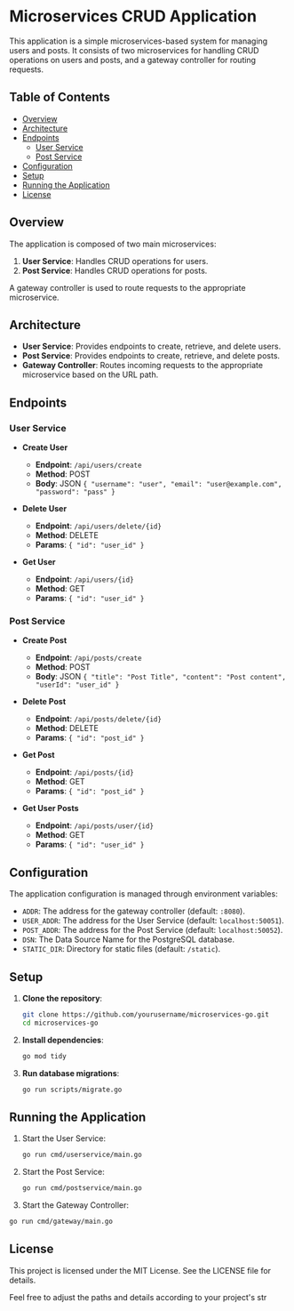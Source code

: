 # Microservices CRUD Application

This application is a simple microservices-based system for managing users and posts. It consists of two microservices for handling CRUD operations on users and posts, and a gateway controller for routing requests.

## Table of Contents

- [Overview](#overview)
- [Architecture](#architecture)
- [Endpoints](#endpoints)
    - [User Service](#user-service)
    - [Post Service](#post-service)
- [Configuration](#configuration)
- [Setup](#setup)
- [Running the Application](#running-the-application)
- [License](#license)

## Overview

The application is composed of two main microservices:
1. **User Service**: Handles CRUD operations for users.
2. **Post Service**: Handles CRUD operations for posts.

A gateway controller is used to route requests to the appropriate microservice.

## Architecture

- **User Service**: Provides endpoints to create, retrieve, and delete users.
- **Post Service**: Provides endpoints to create, retrieve, and delete posts.
- **Gateway Controller**: Routes incoming requests to the appropriate microservice based on the URL path.

## Endpoints

### User Service

- **Create User**
    - **Endpoint**: `/api/users/create`
    - **Method**: POST
    - **Body**: JSON `{ "username": "user", "email": "user@example.com", "password": "pass" }`

- **Delete User**
    - **Endpoint**: `/api/users/delete/{id}`
    - **Method**: DELETE
    - **Params**: `{ "id": "user_id" }`

- **Get User**
    - **Endpoint**: `/api/users/{id}`
    - **Method**: GET
    - **Params**: `{ "id": "user_id" }`

### Post Service

- **Create Post**
    - **Endpoint**: `/api/posts/create`
    - **Method**: POST
    - **Body**: JSON `{ "title": "Post Title", "content": "Post content", "userId": "user_id" }`

- **Delete Post**
    - **Endpoint**: `/api/posts/delete/{id}`
    - **Method**: DELETE
    - **Params**: `{ "id": "post_id" }`

- **Get Post**
    - **Endpoint**: `/api/posts/{id}`
    - **Method**: GET
    - **Params**: `{ "id": "post_id" }`

- **Get User Posts**
    - **Endpoint**: `/api/posts/user/{id}`
    - **Method**: GET
    - **Params**: `{ "id": "user_id" }`

## Configuration

The application configuration is managed through environment variables:

- `ADDR`: The address for the gateway controller (default: `:8080`).
- `USER_ADDR`: The address for the User Service (default: `localhost:50051`).
- `POST_ADDR`: The address for the Post Service (default: `localhost:50052`).
- `DSN`: The Data Source Name for the PostgreSQL database.
- `STATIC_DIR`: Directory for static files (default: `/static`).

## Setup

1. **Clone the repository**:
   ```sh
   git clone https://github.com/yourusername/microservices-go.git
   cd microservices-go
2. **Install dependencies**:

    ```sh
    go mod tidy
    ```
3. **Run database migrations**:

    ```sh
    go run scripts/migrate.go
    ```
## Running the Application
1. Start the User Service:
    ```sh
    go run cmd/userservice/main.go
    ```
   
2. Start the Post Service:

    ```sh
    go run cmd/postservice/main.go
    ```
3. Start the Gateway Controller:

```sh
go run cmd/gateway/main.go
```

## License
This project is licensed under the MIT License. See the LICENSE file for details.

Feel free to adjust the paths and details according to your project's str
